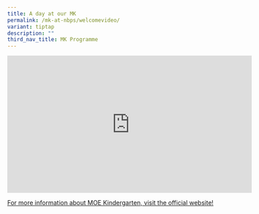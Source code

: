 ```yaml
---
title: A day at our MK
permalink: /mk-at-nbps/welcomevideo/
variant: tiptap
description: ""
third_nav_title: MK Programme
---
```

<div class="iframe-wrapper">
<iframe height="315" width="560" allowfullscreen="true" frameborder="0" src="https://www.youtube.com/embed/GIUYvt2x0ek?si=gINO51LhJoOKwNtn"></iframe>
</div>
<p><a href="https://www.moe.gov.sg/preschool/moe-kindergarten" rel="noopener noreferrer nofollow" target="_blank">For more information about MOE Kindergarten, visit the official website!</a>
</p>
<p></p>